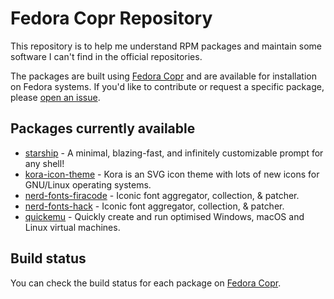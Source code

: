 # Fedora Copr Repository

This repository is to help me understand RPM packages and maintain some software I can't find in the official repositories.

The packages are built using [Fedora Copr](https://copr.fedoraproject.org/) and are available for installation on Fedora systems. If you'd like to contribute or request a specific package, please [open an issue](https://github.com/guinuxbr/fedora-copr/issues).

## Packages currently available

* [starship](https://github.com/starship/starship) - A minimal, blazing-fast, and infinitely customizable prompt for any shell!
* [kora-icon-theme](https://github.com/bikass/kora) - Kora is an SVG icon theme with lots of new icons for GNU/Linux operating systems.
* [nerd-fonts-firacode](https://github.com/ryanoasis/nerd-fonts) - Iconic font aggregator, collection, & patcher.
* [nerd-fonts-hack](https://github.com/ryanoasis/nerd-fonts) - Iconic font aggregator, collection, & patcher.
* [quickemu](https://github.com/quickemu-project/quickemu) - Quickly create and run optimised Windows, macOS and Linux virtual machines.
  
## Build status

You can check the build status for each package on [Fedora Copr](https://copr.fedorainfracloud.org/coprs/guinuxbr/fedora-copr/builds/).
